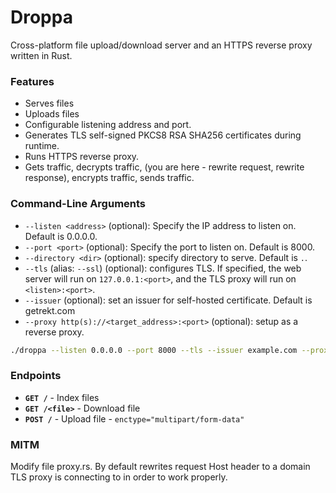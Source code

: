 # Droppa
Cross-platform file upload/download server and an HTTPS reverse proxy written in Rust.

### Features
- Serves files
- Uploads files
- Configurable listening address and port.
- Generates TLS self-signed PKCS8 RSA SHA256 certificates during runtime.
- Runs HTTPS reverse proxy.
- Gets traffic, decrypts traffic, (you are here - rewrite request, rewrite response), encrypts traffic, sends traffic.

### Command-Line Arguments

- `--listen <address>` (optional): Specify the IP address to listen on. Default is 0.0.0.0.
- `--port <port>` (optional): Specify the port to listen on. Default is 8000.
- `--directory <dir>` (optional): specify directory to serve. Default is `.`.
- `--tls` (alias: `--ssl`) (optional): configures TLS. If specified, the web server will run on `127.0.0.1:<port>`, and the TLS proxy will run on `<listen>:<port>`.
- `--issuer` (optional): set an issuer for self-hosted certificate. Default is getrekt.com
- `--proxy http(s)://<target_address>:<port>` (optional): setup as a reverse proxy.
```bash
./droppa --listen 0.0.0.0 --port 8000 --tls --issuer example.com --proxy https://31.3.3.7:31337 --directory .
```

### Endpoints

- **`GET /`** - Index files
- **`GET /<file>`** - Download file
- **`POST /`** - Upload file - `enctype="multipart/form-data"`

### MITM
Modify file proxy.rs. By default rewrites request Host header to a domain TLS proxy is connecting to in order to work properly.